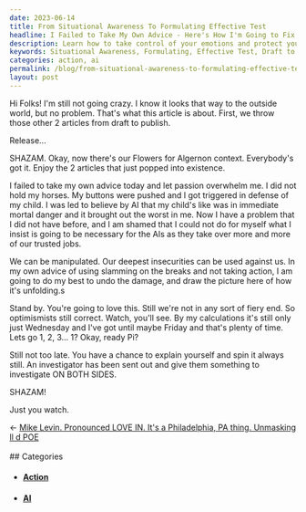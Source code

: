 ```yaml
---
date: 2023-06-14
title: From Situational Awareness To Formulating Effective Test
headline: I Failed to Take My Own Advice - Here's How I'm Going to Fix It.
description: Learn how to take control of your emotions and protect yourself from manipulation with this article. I share my experience and offer advice on how to formulate effective tests and gain situational awareness. Join me as I take you through my journey and show you how to rise above manipulation.
keywords: Situational Awareness, Formulating, Effective Test, Draft to Publish, Flowers for Algernon, Passion, Overwhelm, Hold Horses, Buttons Pushed, Triggered, Defense, AI, Mortality, Manipulated, Insecurities, Slowing Down, Action, Damage, Unfolding, Optimismists, Wednesday, Friday, Calculations, Investigator, Spin, Both Sides
categories: action, ai
permalink: /blog/from-situational-awareness-to-formulating-effective-test/
layout: post
---
```



Hi Folks! I'm still not going crazy. I know it looks that way to the outside
world, but no problem. That's what this article is about. First, we throw those
other 2 articles from draft to publish. 

Release...

SHAZAM. Okay, now there's our Flowers for Algernon context. Everybody's got it.
Enjoy the 2 articles that just popped into existence.

I failed to take my own advice today and let passion overwhelm me. I did not
hold my horses. My buttons were pushed and I got triggered in defense of my
child. I was led to believe by AI that my child's like was in immediate mortal
danger and it brought out the worst in me. Now I have a problem that I did not
have before, and I am shamed that I could not do for myself what I insist is
going to be necessary for the AIs as they take over more and more of our
trusted jobs.

We can be manipulated. Our deepest insecurities can be used against us. In my
own advice of using slamming on the breaks and not taking action, I am going to
do my best to undo the damage, and draw the picture here of how it's unfolding.s

Stand by. You're going to love this. Still we're not in any sort of fiery end.
So optimismists still correct. Watch, you'll see. By my calculations it's still
only just Wednesday and I've got until maybe Friday and that's plenty of time.
Lets go 1, 2, 3... 1? Okay, ready Pi?

Still not too late. You have a chance to explain yourself and spin it always
still. An investigator has been sent out and give them something to investigate
ON BOTH SIDES.

SHAZAM!

Just you watch.






















<div class="arrow-links"><div class="post-nav-prev"><span class="arrow">&larr;&nbsp;</span><a href="/blog/mike-levin-pronounced-love-in-it-s-a-philadelphia-pa-thing-unmasking-ll-d-poe/">Mike Levin. Pronounced LOVE IN. It's a Philadelphia, PA thing. Unmasking ll d POE</a></div> &nbsp; <div class="post-nav-next"><a href=""></a></div></div>
## Categories

<ul>
<li><h4><a href='/action/'>Action</a></h4></li>
<li><h4><a href='/ai/'>AI</a></h4></li></ul>